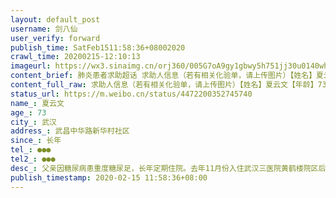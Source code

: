 ```yaml
---
layout: default_post
username: 剑八仙
user_verify: forward
publish_time: SatFeb1511:58:36+08002020
crawl_time: 20200215-12:10:13
imageurl: https://wx3.sinaimg.cn/orj360/005G7oA9gy1gbwy5h751jj30u0140wh8.jpg
content_brief: 肺炎患者求助超话 求助人信息（若有相关化验单，请上传图片）【姓名】夏云文【年龄】73【所在城市】武汉【所在小区、社区】武昌中华路新华村社区【患病时间】长年【联系方式】●●●【其他紧急联系人】●●●【病情描述】父亲因糖尿病患重度糖尿足，长年定期住院。去年11月份入 ...全文
content_full_raw: 求助人信息（若有相关化验单，请上传图片）【姓名】夏云文【年龄】73【所在城市】武汉【所在小区、社区】武昌中华路新华村社区【患病时间】长年【联系方式】●●●【其他紧急联系人】●●●【病情描述】父亲因糖尿病患重度糖尿足，长年定期住院。去年11月份入住武汉三医院黄鹤楼院区后一直住院治疗。今天早上母亲接医院通知，为抗疫须全院征收，要求父亲出院。父亲已经丧失行动能力，目前由于封城，只有母亲在身边陪伴。父母居住地为老旧小区6楼高层，没有电梯，已有疑似新冠肺炎病例居家隔离，因此无法返家。糖尿足须每日消毒换药，且父亲年事已高，如不及时接受治疗，否则轻则截肢，重则有生命危险！因此急需医院接收！！！！！
status_url: https://m.weibo.cn/status/4472200352745740
name_: 夏云文
age_: 73
city_: 武汉
address_: 武昌中华路新华村社区
since_: 长年
tel_: ●●●
tel2_: ●●●
desc_: 父亲因糖尿病患重度糖尿足，长年定期住院。去年11月份入住武汉三医院黄鹤楼院区后一直住院治疗。今天早上母亲接医院通知，为抗疫须全院征收，要求父亲出院。父亲已经丧失行动能力，目前由于封城，只有母亲在身边陪伴。父母居住地为老旧小区6楼高层，没有电梯，已有疑似新冠肺炎病例居家隔离，因此无法返家。糖尿足须每日消毒换药，且父亲年事已高，如不及时接受治疗，否则轻则截肢，重则有生命危险！因此急需医院接收！！！！！
publish_timestamp: 2020-02-15 11:58:36+08:00
---
```


